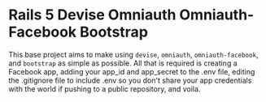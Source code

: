 # Rails 5 Devise Omniauth Omniauth-Facebook Bootstrap

This base project aims to make using `devise`, `omniauth`, `omniauth-facebook`, and `bootstrap` as simple as possible. All that is required is creating a Facebook app, adding your app_id and app_secret to the .env file, editing the .gitignore file to include .env so you don't share your app credentials with the world if pushing to a public repository, and voila.

